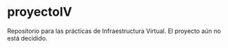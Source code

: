 # proyectoIV

Repositorio para las prácticas de Infraestructura Virtual.
El proyecto aún no está decidido.
